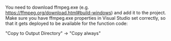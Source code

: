 ﻿You need to download ffmpeg.exe (e.g. https://ffmpeg.org/download.html#build-windows) and 
add it to the project. Make sure you have ffmpeg.exe properties 
in Visual Studio set correctly, so that it gets deployed to be 
available for the function code:

"Copy to Output Directory" -> "Copy always"